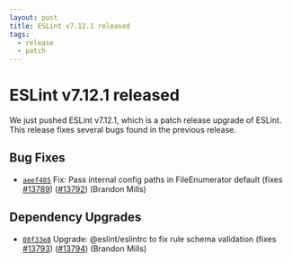 ```yaml
---
layout: post
title: ESLint v7.12.1 released
tags:
  - release
  - patch
---
```

# ESLint v7.12.1 released

We just pushed ESLint v7.12.1, which is a patch release upgrade of ESLint. This release fixes several bugs found in the previous release.












## Bug Fixes


* [`aeef485`](https://github.com/eslint/eslint/commit/aeef485dc790571b1a82ac09904329e0226b66a9) Fix: Pass internal config paths in FileEnumerator default (fixes [#13789](https://github.com/eslint/eslint/issues/13789)) ([#13792](https://github.com/eslint/eslint/issues/13792)) (Brandon Mills)






## Dependency Upgrades


* [`08f33e8`](https://github.com/eslint/eslint/commit/08f33e8b9a353c3183be6f937785db7a30fb90eb) Upgrade: @eslint/eslintrc to fix rule schema validation (fixes [#13793](https://github.com/eslint/eslint/issues/13793)) ([#13794](https://github.com/eslint/eslint/issues/13794)) (Brandon Mills)






